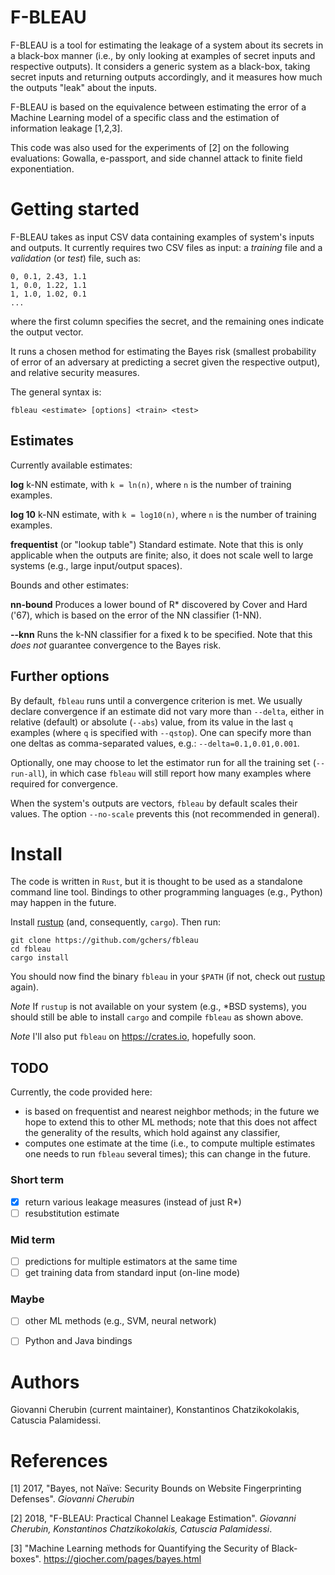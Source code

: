 # F-BLEAU

F-BLEAU is a tool for estimating the leakage of a system about its secrets in
a black-box manner (i.e., by only looking at examples of secret inputs and
respective outputs). It considers a generic system as a black-box, taking
secret inputs and returning outputs accordingly, and it measures how much the
outputs "leak" about the inputs.

F-BLEAU is based on the equivalence between estimating the error of a Machine
Learning model of a specific class and the estimation of information leakage
[1,2,3].

This code was also used for the experiments of [2] on the following
evaluations: Gowalla, e-passport, and side channel attack to finite field
exponentiation.

# Getting started

F-BLEAU takes as input CSV data containing examples of system's inputs
and outputs.
It currently requires two CSV files as input: a _training_ file and a
_validation_ (or _test_) file, such as:

    0, 0.1, 2.43, 1.1
    1, 0.0, 1.22, 1.1
    1, 1.0, 1.02, 0.1
    ...

where the first column specifies the secret, and the remaining ones
indicate the output vector.

It runs a chosen method for estimating the Bayes risk (smallest probability
of error of an adversary at predicting a secret given the respective output),
and relative security measures.

The general syntax is:

    fbleau <estimate> [options] <train> <test>

## Estimates

Currently available estimates:

**log** k-NN estimate, with `k = ln(n)`, where `n` is the number of training
examples.

**log 10** k-NN estimate, with `k = log10(n)`, where `n` is the number of
training examples.

**frequentist** (or "lookup table") Standard estimate. Note that this
is only applicable when the outputs are finite; also, it does not scale
well to large systems (e.g., large input/output spaces).

Bounds and other estimates:

**nn-bound** Produces a lower bound of R* discovered by Cover and Hard ('67),
which is based on the error of the NN classifier (1-NN).

**--knn** Runs the k-NN classifier for a fixed k to be specified.
Note that this _does not_ guarantee convergence to the Bayes risk.

## Further options

By default, `fbleau` runs until a convergence criterion is met.
We usually declare convergence if an estimate did not vary more
than `--delta`, either in relative (default) or absolute (`--abs`) value,
from its value in the last `q` examples (where `q` is specified with
`--qstop`).
One can specify more than one deltas as comma-separated values, e.g.:
`--delta=0.1,0.01,0.001`.

Optionally, one may choose to let the estimator run for all the training
set (`--run-all`), in which case `fbleau` will still report how many
examples where required for convergence.

When the system's outputs are vectors, `fbleau` by default scales their
values. The option `--no-scale` prevents this (not recommended in
general).

# Install

The code is written in `Rust`, but it is thought to be used as a
standalone command line tool.
Bindings to other programming languages (e.g., Python) may happen in the
future.

Install [rustup](https://rustup.rs) (and, consequently, `cargo`).
Then run:

```
git clone https://github.com/gchers/fbleau
cd fbleau
cargo install
```

You should now find the binary `fbleau` in your `$PATH` (if not,
check out [rustup](https://rustup.rs) again).

*Note* If `rustup` is not available on your system (e.g., \*BSD systems),
you should still be able to install `cargo` and compile `fbleau`
as shown above.

*Note* I'll also put `fbleau` on https://crates.io, hopefully soon.


## TODO

Currently, the code provided here:
- is based on frequentist and nearest neighbor methods; in the future we hope
  to extend this to other ML methods; note that this does not affect the
  generality of the results, which hold against any classifier,
- computes one estimate at the time (i.e., to compute multiple estimates one
  needs to run `fbleau` several times); this can change in the future.

### Short term

- [x] return various leakage measures (instead of just R*)
- [ ] resubstitution estimate

### Mid term

- [ ] predictions for multiple estimators at the same time
- [ ] get training data from standard input (on-line mode)

### Maybe

- [ ] other ML methods (e.g., SVM, neural network)
- [ ] Python and Java bindings


# Authors

Giovanni Cherubin (current maintainer), Konstantinos Chatzikokolakis, Catuscia Palamidessi.

# References

[1] 2017, "Bayes, not Naïve: Security Bounds on Website Fingerprinting Defenses". _Giovanni Cherubin_

[2] 2018, "F-BLEAU: Practical Channel Leakage Estimation". _Giovanni Cherubin, Konstantinos Chatzikokolakis, Catuscia Palamidessi_.

[3] "Machine Learning methods for Quantifying the Security of Black-boxes". https://giocher.com/pages/bayes.html
